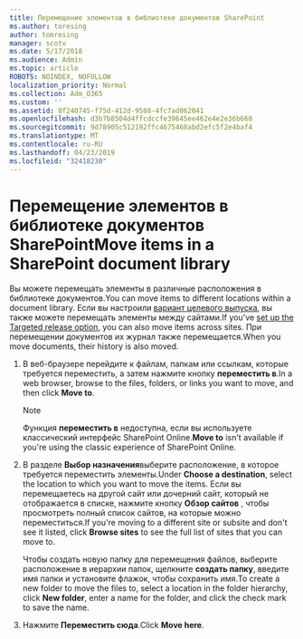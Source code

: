 ```yaml
---
title: Перемещение элементов в библиотеке документов SharePoint
ms.author: toresing
author: tomresing
manager: scotv
ms.date: 5/17/2018
ms.audience: Admin
ms.topic: article
ROBOTS: NOINDEX, NOFOLLOW
localization_priority: Normal
ms.collection: Adm_O365
ms.custom: ''
ms.assetid: 8f240745-f75d-412d-9588-4fc7ad862041
ms.openlocfilehash: d3b7b8504d4ffcdccfe39645ee462e4e2e36b660
ms.sourcegitcommit: 9d78905c512192ffc4675468abd2efc5f2e4baf4
ms.translationtype: MT
ms.contentlocale: ru-RU
ms.lasthandoff: 04/23/2019
ms.locfileid: "32418230"
---
```

# <a name="move-items-in-a-sharepoint-document-library"></a><span data-ttu-id="edc37-102">Перемещение элементов в библиотеке документов SharePoint</span><span class="sxs-lookup"><span data-stu-id="edc37-102">Move items in a SharePoint document library</span></span>

<span data-ttu-id="edc37-103">Вы можете перемещать элементы в различные расположения в библиотеке документов.</span><span class="sxs-lookup"><span data-stu-id="edc37-103">You can move items to different locations within a document library.</span></span> <span data-ttu-id="edc37-104">Если вы настроили [вариант целевого выпуска](https://go.microsoft.com/fwlink/?linkid=622980), вы также можете перемещать элементы между сайтами.</span><span class="sxs-lookup"><span data-stu-id="edc37-104">If you've [set up the Targeted release option](https://go.microsoft.com/fwlink/?linkid=622980), you can also move items across sites.</span></span> <span data-ttu-id="edc37-105">При перемещении документов их журнал также перемещается.</span><span class="sxs-lookup"><span data-stu-id="edc37-105">When you move documents, their history is also moved.</span></span>
  
1. <span data-ttu-id="edc37-106">В веб-браузере перейдите к файлам, папкам или ссылкам, которые требуется переместить, а затем нажмите кнопку **переместить в**.</span><span class="sxs-lookup"><span data-stu-id="edc37-106">In a web browser, browse to the files, folders, or links you want to move, and then click **Move to**.</span></span>
    
    > [!NOTE]
    > <span data-ttu-id="edc37-107">Функция **переместить в** недоступна, если вы используете классический интерфейс SharePoint Online.</span><span class="sxs-lookup"><span data-stu-id="edc37-107">**Move to** isn't available if you're using the classic experience of SharePoint Online.</span></span> 
  
2. <span data-ttu-id="edc37-108">В разделе **Выбор назначения**выберите расположение, в которое требуется переместить элементы.</span><span class="sxs-lookup"><span data-stu-id="edc37-108">Under **Choose a destination**, select the location to which you want to move the items.</span></span> <span data-ttu-id="edc37-109">Если вы перемещаетесь на другой сайт или дочерний сайт, который не отображается в списке, нажмите кнопку **Обзор сайтов** , чтобы просмотреть полный список сайтов, на которые можно переместиться.</span><span class="sxs-lookup"><span data-stu-id="edc37-109">If you're moving to a different site or subsite and don't see it listed, click **Browse sites** to see the full list of sites that you can move to.</span></span> 
    
    <span data-ttu-id="edc37-110">Чтобы создать новую папку для перемещения файлов, выберите расположение в иерархии папок, щелкните **создать папку**, введите имя папки и установите флажок, чтобы сохранить имя.</span><span class="sxs-lookup"><span data-stu-id="edc37-110">To create a new folder to move the files to, select a location in the folder hierarchy, click **New folder**, enter a name for the folder, and click the check mark to save the name.</span></span>
    
3. <span data-ttu-id="edc37-111">Нажмите **Переместить сюда**.</span><span class="sxs-lookup"><span data-stu-id="edc37-111">Click **Move here**.</span></span>
    

